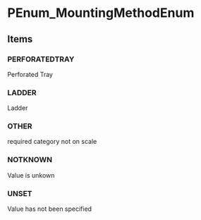 # PEnum_MountingMethodEnum

## Items

### PERFORATEDTRAY
Perforated Tray

### LADDER
Ladder

### OTHER
required category not on scale

### NOTKNOWN
Value is unkown

### UNSET
Value has not been specified
